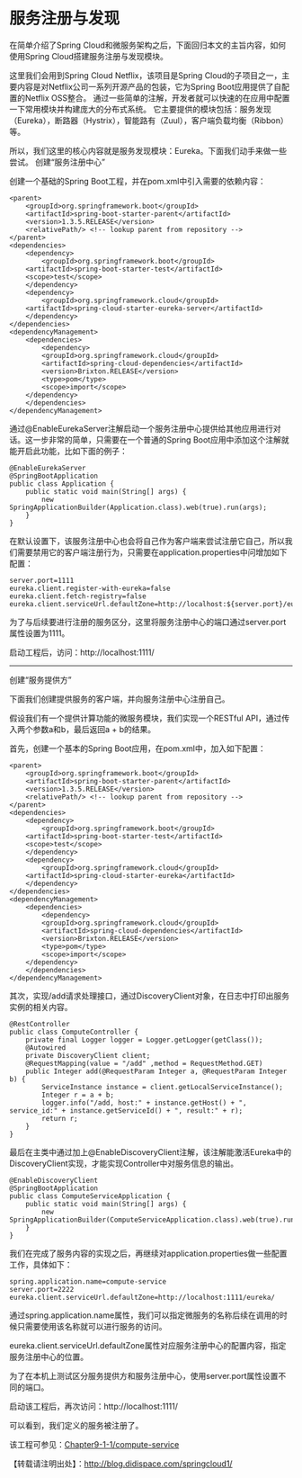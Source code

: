 服务注册与发现
===

在简单介绍了Spring Cloud和微服务架构之后，下面回归本文的主旨内容，如何使用Spring Cloud搭建服务注册与发现模块。

这里我们会用到Spring Cloud Netflix，该项目是Spring Cloud的子项目之一，主要内容是对Netflix公司一系列开源产品的包装，它为Spring Boot应用提供了自配置的Netflix OSS整合。
通过一些简单的注解，开发者就可以快速的在应用中配置一下常用模块并构建庞大的分布式系统。
它主要提供的模块包括：服务发现（Eureka），断路器（Hystrix），智能路有（Zuul），客户端负载均衡（Ribbon）等。

所以，我们这里的核心内容就是服务发现模块：Eureka。下面我们动手来做一些尝试。
创建“服务注册中心”

创建一个基础的Spring Boot工程，并在pom.xml中引入需要的依赖内容：

```
<parent>
    <groupId>org.springframework.boot</groupId>
    <artifactId>spring-boot-starter-parent</artifactId>
    <version>1.3.5.RELEASE</version>
    <relativePath/> <!-- lookup parent from repository -->
</parent>
<dependencies>
    <dependency>
        <groupId>org.springframework.boot</groupId>
	<artifactId>spring-boot-starter-test</artifactId>
	<scope>test</scope>
    </dependency>
    <dependency>
        <groupId>org.springframework.cloud</groupId>
	<artifactId>spring-cloud-starter-eureka-server</artifactId>
    </dependency>
</dependencies>
<dependencyManagement>
    <dependencies>
        <dependency>
	    <groupId>org.springframework.cloud</groupId>
	    <artifactId>spring-cloud-dependencies</artifactId>
	    <version>Brixton.RELEASE</version>
	    <type>pom</type>
	    <scope>import</scope>
	</dependency>
    </dependencies>
</dependencyManagement>
```
通过@EnableEurekaServer注解启动一个服务注册中心提供给其他应用进行对话。这一步非常的简单，只需要在一个普通的Spring Boot应用中添加这个注解就能开启此功能，比如下面的例子：

```
@EnableEurekaServer
@SpringBootApplication
public class Application {
	public static void main(String[] args) {
		new SpringApplicationBuilder(Application.class).web(true).run(args);
	}
}
```
在默认设置下，该服务注册中心也会将自己作为客户端来尝试注册它自己，所以我们需要禁用它的客户端注册行为，只需要在application.properties中问增加如下配置：


```
server.port=1111
eureka.client.register-with-eureka=false
eureka.client.fetch-registry=false
eureka.client.serviceUrl.defaultZone=http://localhost:${server.port}/eureka/
```
为了与后续要进行注册的服务区分，这里将服务注册中心的端口通过server.port属性设置为1111。

启动工程后，访问：http://localhost:1111/

---

创建“服务提供方”

下面我们创建提供服务的客户端，并向服务注册中心注册自己。

假设我们有一个提供计算功能的微服务模块，我们实现一个RESTful API，通过传入两个参数a和b，最后返回a + b的结果。

首先，创建一个基本的Spring Boot应用，在pom.xml中，加入如下配置：


```
<parent>
    <groupId>org.springframework.boot</groupId>
    <artifactId>spring-boot-starter-parent</artifactId>
    <version>1.3.5.RELEASE</version>
    <relativePath/> <!-- lookup parent from repository -->
</parent>
<dependencies>
    <dependency>
        <groupId>org.springframework.boot</groupId>
	<artifactId>spring-boot-starter-test</artifactId>
	<scope>test</scope>
    </dependency>
    <dependency>
        <groupId>org.springframework.cloud</groupId>
	<artifactId>spring-cloud-starter-eureka</artifactId>
    </dependency>
</dependencies>
<dependencyManagement>
    <dependencies>
        <dependency>
	    <groupId>org.springframework.cloud</groupId>
	    <artifactId>spring-cloud-dependencies</artifactId>
	    <version>Brixton.RELEASE</version>
	    <type>pom</type>
	    <scope>import</scope>
	</dependency>
    </dependencies>
</dependencyManagement>
```
其次，实现/add请求处理接口，通过DiscoveryClient对象，在日志中打印出服务实例的相关内容。


```
@RestController
public class ComputeController {
    private final Logger logger = Logger.getLogger(getClass());
    @Autowired
    private DiscoveryClient client;
    @RequestMapping(value = "/add" ,method = RequestMethod.GET)
    public Integer add(@RequestParam Integer a, @RequestParam Integer b) {
        ServiceInstance instance = client.getLocalServiceInstance();
        Integer r = a + b;
        logger.info("/add, host:" + instance.getHost() + ", service_id:" + instance.getServiceId() + ", result:" + r);
        return r;
    }
}
```
最后在主类中通过加上@EnableDiscoveryClient注解，该注解能激活Eureka中的DiscoveryClient实现，才能实现Controller中对服务信息的输出。

```
@EnableDiscoveryClient
@SpringBootApplication
public class ComputeServiceApplication {
	public static void main(String[] args) {
		new SpringApplicationBuilder(ComputeServiceApplication.class).web(true).run(args);
	}
}
```
我们在完成了服务内容的实现之后，再继续对application.properties做一些配置工作，具体如下：
```
spring.application.name=compute-service
server.port=2222
eureka.client.serviceUrl.defaultZone=http://localhost:1111/eureka/
```
通过spring.application.name属性，我们可以指定微服务的名称后续在调用的时候只需要使用该名称就可以进行服务的访问。

eureka.client.serviceUrl.defaultZone属性对应服务注册中心的配置内容，指定服务注册中心的位置。

为了在本机上测试区分服务提供方和服务注册中心，使用server.port属性设置不同的端口。

启动该工程后，再次访问：http://localhost:1111/

可以看到，我们定义的服务被注册了。

该工程可参见：[Chapter9-1-1/compute-service](https://git.oschina.net/didispace/SpringBoot-Learning)

【转载请注明出处】：http://blog.didispace.com/springcloud1/